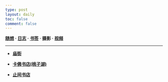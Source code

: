 ```yaml
---
type: post
layout: daily
toc: false
comment: false
---
```

**[随想](/moments)  ·  [日志](/success)  ·  [书签](/bookmarks)  ·  摄影  ·  [视频](/videos)**

---
- **[庙街](/pho/miaojie)**

- **[卡佛书店(桃子湖)](/pho/kafo)**

- **[止间书店](/pho/zhijian)**
